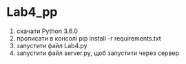 # Lab4_pp

1) скачати Python 3.6.0
2) прописати в консолі pip install -r requirements.txt
3) запустити файл Lab4.py
4) запустити файл server.py, щоб запустити через сервер
